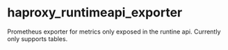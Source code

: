 # haproxy_runtimeapi_exporter
Prometheus exporter for metrics only exposed in the runtine api.
Currently only supports tables.
